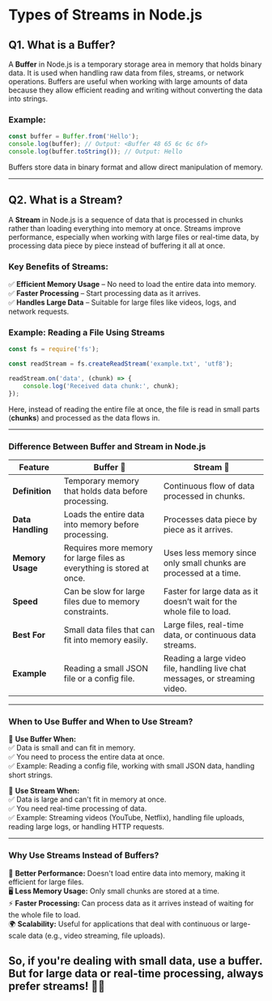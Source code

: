 # **Types of Streams in Node.js**  

## **Q1. What is a Buffer?**  
A **Buffer** in Node.js is a temporary storage area in memory that holds binary data. It is used when handling raw data from files, streams, or network operations. Buffers are useful when working with large amounts of data because they allow efficient reading and writing without converting the data into strings.  

### **Example:**  
```js
const buffer = Buffer.from('Hello');
console.log(buffer); // Output: <Buffer 48 65 6c 6c 6f>
console.log(buffer.toString()); // Output: Hello
```
Buffers store data in binary format and allow direct manipulation of memory.

---

## **Q2. What is a Stream?**  
A **Stream** in Node.js is a sequence of data that is processed in chunks rather than loading everything into memory at once. Streams improve performance, especially when working with large files or real-time data, by processing data piece by piece instead of buffering it all at once.  

### **Key Benefits of Streams:**  
✅ **Efficient Memory Usage** – No need to load the entire data into memory.  
✅ **Faster Processing** – Start processing data as it arrives.  
✅ **Handles Large Data** – Suitable for large files like videos, logs, and network requests.  

### **Example: Reading a File Using Streams**
```js
const fs = require('fs');

const readStream = fs.createReadStream('example.txt', 'utf8');

readStream.on('data', (chunk) => {
    console.log('Received data chunk:', chunk);
});
```
Here, instead of reading the entire file at once, the file is read in small parts (**chunks**) and processed as the data flows in.  


---
### **Difference Between Buffer and Stream in Node.js**  

| Feature        | **Buffer** 🛑 | **Stream** 🌊 |
|---------------|--------------|--------------|
| **Definition** | Temporary memory that holds data before processing. | Continuous flow of data processed in chunks. |
| **Data Handling** | Loads the entire data into memory before processing. | Processes data piece by piece as it arrives. |
| **Memory Usage** | Requires more memory for large files as everything is stored at once. | Uses less memory since only small chunks are processed at a time. |
| **Speed** | Can be slow for large files due to memory constraints. | Faster for large data as it doesn’t wait for the whole file to load. |
| **Best For** | Small data files that can fit into memory easily. | Large files, real-time data, or continuous data streams. |
| **Example** | Reading a small JSON file or a config file. | Reading a large video file, handling live chat messages, or streaming video. |

---

### **When to Use Buffer and When to Use Stream?**  

📌 **Use Buffer When:**  
✅ Data is small and can fit in memory.  
✅ You need to process the entire data at once.  
✅ Example: Reading a config file, working with small JSON data, handling short strings.  

📌 **Use Stream When:**  
✅ Data is large and can't fit in memory at once.  
✅ You need real-time processing of data.  
✅ Example: Streaming videos (YouTube, Netflix), handling file uploads, reading large logs, or handling HTTP requests.  

---

### **Why Use Streams Instead of Buffers?**  
🚀 **Better Performance:** Doesn't load entire data into memory, making it efficient for large files.  
🖥️ **Less Memory Usage:** Only small chunks are stored at a time.  
⚡ **Faster Processing:** Can process data as it arrives instead of waiting for the whole file to load.  
🌍 **Scalability:** Useful for applications that deal with continuous or large-scale data (e.g., video streaming, file uploads).  

So, if you're dealing with **small data**, use a **buffer**. But for **large data or real-time processing**, always prefer **streams**! 🚀🔥
---